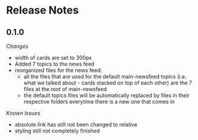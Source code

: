  Release Notes
=========

## 0.1.0

*Changes*

- width of cards are set to 300px
- Added 7 topics to the news feed
- reorganized files for the news feed:
  - all the files that are used for the default main-newsfeed topics (i.e. what we talked about - 
    cards stacked on top of each other) are the 7 files at the root of main-newsfeed
  - the default topics files will be automatically replaced by files in their respective folders 
    everytime there is a new one that comes in

*Known Issues*

- absolute link has still not been changed to relative
- styling still not completely finished

